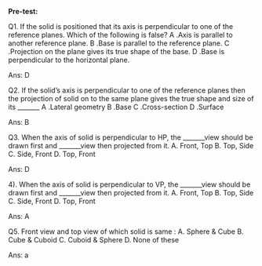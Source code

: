 **Pre-test:**

Q1. If the solid is positioned that its axis is perpendicular to one
    of the reference planes. Which of the following is false?
A .Axis is parallel to another reference plane.
B .Base is parallel to the reference plane.
C .Projection on the plane gives its true shape of the base.
D .Base is perpendicular to the horizontal plane.

Ans: D

Q2. If the solid’s axis is perpendicular to one of the reference
    planes then the projection of solid on to the same plane gives the
    true shape and size of its \_\_\_\_\_\_\_
A .Lateral geometry
B .Base
C .Cross-section
D .Surface

Ans: B

Q3. When the axis of solid is perpendicular to HP, the
    \_\_\_\_\_\_\_view should be drawn first and \_\_\_\_\_\_\_view then
    projected from it.
A. Front, Top
B. Top, Side
C. Side, Front
D. Top, Front

Ans: D

4). When the axis of solid is perpendicular to VP, the
\_\_\_\_\_\_\_view should be drawn first and \_\_\_\_\_\_\_view then
projected from it.
A. Front, Top
B. Top, Side
C. Side, Front
D. Top, Front

Ans: A

Q5. Front view and top view of which solid is same :
A. Sphere & Cube
B. Cube & Cuboid
C. Cuboid & Sphere
D. None of these

Ans: a
